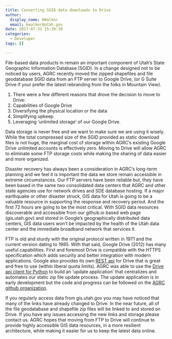 ```yaml
---
title: Converting SGID data downloads to Drive
author:
  display_name: KWalker
  email: kwalker@utah.gov
date: 2017-07-31 15:39:39
categories:
  - Developer
tags: []

---
```


File-based data products in remain an important component of Utah’s State Geographic Information Database (SGID). In a change designed not to be noticed by users, AGRC recently moved the zipped shapefiles and file geodatabase SGID data from an FTP server to Google Drive, (or G Suite Drive if your prefer the latest rebranding from the folks in Mountain View).

1. There were a few different reasons that drove the decision to move to Drive:
1. Capabilities of Google Drive
1. Diversifying the physical location or the data
1. Simplifying upkeep
1. Leveraging ‘unlimited storage’ of our Google Drive.

Data storage is never free and we want to make sure we are using it wisely. While the total compressed size of the SGID provided as static download files is not huge, the marginal cost of storage within AGRC’s existing Google Drive unlimited accounts is effectively zero. Moving to Drive will allow AGRC to eliminate some FTP storage costs while making the sharing of data easier and more organized.

Disaster recovery has always been a consideration in AGRC’s long-term planning and we feel it is important the data we store remain accessible in extreme circumstances. Our FTP servers have been reliable but, they have been based in the same two consolidated data centers that AGRC and other state agencies use for network drives and SDE database hosting. If a major earthquake or other disaster struck, GIS data for Utah is going to be a valuable resource in supporting the response and recovery period. And the first 72 hours are going to be the most critical. With SGID data resources discoverable and accessible from our github.io based web page (gis.utah.gov) and stored in Google’s geographically distributed data centers, GIS data users won’t be impacted by the health of the Utah data center and the immediate broadband network that services it.

FTP is old and sturdy with the original protocol written in 1971 and the current version dating to 1985. With that said, Google Drive (2012) has many useful capabilities. First and foremost Drive is compatible with the HTTPS specification which adds security and better integration with modern applications. Google also provides its own [REST api](https://developers.google.com/drive/api/v3/about-sdk) for Drive that is great and free to use (within liberal quota limits). AGRC was able to use the [Drive api client for Python](https://developers.google.com/drive/api/v3/downloads) to build an ‘update application’ that centralizes and automates our static zip file update process. The update application is in early development but the code and progress can be followed on the [AGRC github organization](https://github.com/agrc/backseat-driver).

If you regularly access data from gis.utah.gov you may have noticed that many of the links have already changed to Drive. In the near future, all of the file geodatabase and shapefile zip files will be linked to and stored on Drive. If you have any issues accessing the new links and storage please contact us. AGRC hopes that moving from FTP to Drive will continue to provide highly accessible GIS data resources, in a more resilient architecture, while making it easier for us to keep the latest data online.
